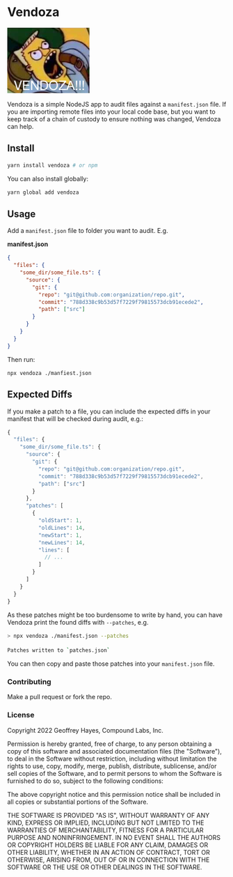 # Vendoza

![Vendoza](./vendoza.png)

Vendoza is a simple NodeJS app to audit files against a `manifest.json` file. If you are importing remote files into your local code base, but you want to keep track of a chain of custody to ensure nothing was changed, Vendoza can help.

## Install

```sh
yarn install vendoza # or npm
```

You can also install globally:

```sh
yarn global add vendoza
```

## Usage

Add a `manifest.json` file to folder you want to audit. E.g.

**manifest.json**

```json
{
  "files": {
    "some_dir/some_file.ts": {
      "source": {
        "git": {
          "repo": "git@github.com:organization/repo.git",
          "commit": "788d338c9b53d57f7229f79815573dcb91ecede2",
          "path": ["src"]
        }
      }
    }
  }
}
```

Then run:

```
npx vendoza ./manfiest.json
```

## Expected Diffs

If you make a patch to a file, you can include the expected diffs in your manifest that will be checked during audit, e.g.:

```js
{
  "files": {
    "some_dir/some_file.ts": {
      "source": {
        "git": {
          "repo": "git@github.com:organization/repo.git",
          "commit": "788d338c9b53d57f7229f79815573dcb91ecede2",
          "path": ["src"]
        }
      },
      "patches": [
        {
          "oldStart": 1,
          "oldLines": 14,
          "newStart": 1,
          "newLines": 14,
          "lines": [
            // ...
          ]
        }
      ]
    }
  }
}
```

As these patches might be too burdensome to write by hand, you can have Vendoza print the found diffs with `--patches`, e.g.

```sh
> npx vendoza ./manifest.json --patches

Patches written to `patches.json`
```

You can then copy and paste those patches into your `manifest.json` file.

### Contributing

Make a pull request or fork the repo.

### License

Copyright 2022 Geoffrey Hayes, Compound Labs, Inc.

Permission is hereby granted, free of charge, to any person obtaining a copy of this software and associated documentation files (the "Software"), to deal in the Software without restriction, including without limitation the rights to use, copy, modify, merge, publish, distribute, sublicense, and/or sell copies of the Software, and to permit persons to whom the Software is furnished to do so, subject to the following conditions:

The above copyright notice and this permission notice shall be included in all copies or substantial portions of the Software.

THE SOFTWARE IS PROVIDED "AS IS", WITHOUT WARRANTY OF ANY KIND, EXPRESS OR IMPLIED, INCLUDING BUT NOT LIMITED TO THE WARRANTIES OF MERCHANTABILITY, FITNESS FOR A PARTICULAR PURPOSE AND NONINFRINGEMENT. IN NO EVENT SHALL THE AUTHORS OR COPYRIGHT HOLDERS BE LIABLE FOR ANY CLAIM, DAMAGES OR OTHER LIABILITY, WHETHER IN AN ACTION OF CONTRACT, TORT OR OTHERWISE, ARISING FROM, OUT OF OR IN CONNECTION WITH THE SOFTWARE OR THE USE OR OTHER DEALINGS IN THE SOFTWARE.
